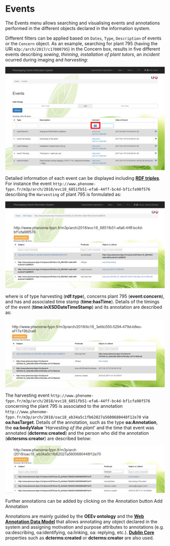 # Events

The Events menu allows searching and visualising events and annotations performed in the different objects declared in the information system.

Different filters can be applied based on `Dates`, `Type`, `Description` of events or the `Concern` object. As an example, searching for plant 795 (having the URI `m3p:/arch/2017/c17000795`) in the Concern box, results in five different events describing *sowing*, *thinning*, *installation of plant tutors*, an *incident* ocurred during imaging and *harvesting*:

![Events](img/events2.png)

Detailed information of each event can be displayed including [**RDF triples**](https://www.w3.org/RDF/). For instance the event `http://www.phenome-fppn.fr/m3p/arch/2018/evc18_6851fb51-efa6-44ff-bc4d-bf1cfa98f576` describing the `Harvesting` of plant 795 is formulated as:

![Detailed event information](img/events3.png)

 where is of type harvesting (**rdf:type**), concerns plant 795 (**event:concern**), and has and associated time stamp (**time:hasTime**). Details of the timings of the event (**time:inXSDDateTimeStamp**) and its annotation are described as:

 ![event5](img/events5.png)

The harvesting event `http://www.phenome-fppn.fr/m3p/arch/2018/evc18_6851fb51-efa6-44ff-bc4d-bf1cfa98f576` concerning the plant 795 is associated to the annotation `http://www.phenome-fppn.fr/m3p/arch/2018/oac18_eb34a5c1fb62027a5600680448f12e70` via **oa:hasTarget**. Details of the annotation, such as the type **oa:Annotation**, the **oa:bodyValue** '*Harvesting of the plant*' and the time that event was annotated (**dcterms:created**) and the person who did the annotation (**dctersms:creator**) are described below:

![events4](img/events4.png)

Further annotations can be added by clicking on the Annotation button <span class="btn btn-warning">Add Annotation</span>

Annotations are mainly guided by the **OEEv ontology** and the [**Web Annotation Data Model**](https://www.w3.org/TR/annotation-model/) that allows annotating any object declared in the system and assigning motivation and purpose attributes to annotations (e.g. oa:describing, oa:identifying, oa:linking, oa: replying, etc.). [**Dublin Core**](http://dublincore.org/) properties such as **dcterms:created** or **dcterms:creator** are also used.

